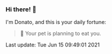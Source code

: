 ### Hi there! 👋 

I'm Donato, and this is your daily fortune:

> 🥠 Your pet is planning to eat you.

Last update: Tue Jun 15 09:49:01 2021